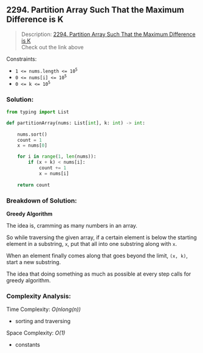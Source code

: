 ## 2294. Partition Array Such That the Maximum Difference is K

>Description: [2294. Partition Array Such That the Maximum Difference is K](https://leetcode.com/problems/partition-array-such-that-maximum-difference-is-k/)\
Check out the link above

Constraints:

- <code>1 <= nums.length <= 10<sup>5</sup></code> 
- <code>0 <= nums[i] <= 10<sup>5</sup></code>
- <code>0 <= k <= 10<sup>5</sup></code> 

### Solution: 

```python
from typing import List

def partitionArray(nums: List[int], k: int) -> int:
    
    nums.sort() 
    count = 1
    x = nums[0]

    for i in range(1, len(nums)):
        if (x + k) < nums[i]:
            count += 1
            x = nums[i]
    
    return count
```
### Breakdown of Solution:

**Greedy Algorithm**

The idea is, cramming as many numbers in an array. 

So while traversing the given array, if a certain element is below the starting element in a substring, `x`, put that all into one substring along with `x`.

When an element finally comes along that goes beyond the limit, `(x, k)`, start a new substring. 

The idea that doing something as much as possible at every step calls for greedy algorithm.

### Complexity Analysis:

Time Complexity: *O(nlong(n))*

- sorting and traversing

Space Complexity: *O(1)*

- constants